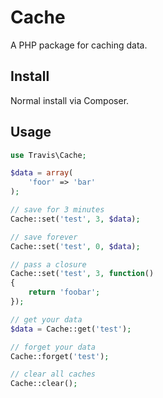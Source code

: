 # Cache

A PHP package for caching data.

## Install

Normal install via Composer.

## Usage

```php
use Travis\Cache;

$data = array(
	'foor' => 'bar'
);

// save for 3 minutes
Cache::set('test', 3, $data);

// save forever
Cache::set('test', 0, $data);

// pass a closure
Cache::set('test', 3, function()
{
	return 'foobar';
});

// get your data
$data = Cache::get('test');

// forget your data
Cache::forget('test');

// clear all caches
Cache::clear();
```